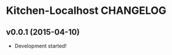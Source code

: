Kitchen-Localhost CHANGELOG
===========================

v0.0.1 (2015-04-10)
-------------------
* Development started!
